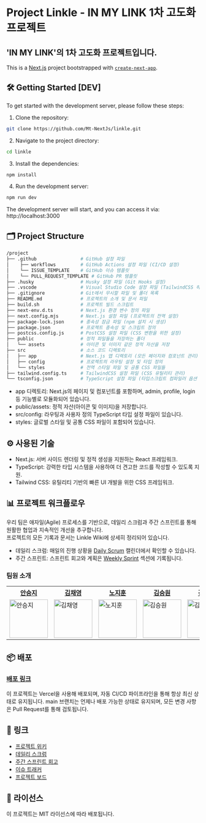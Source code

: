# Project Linkle - IN MY LINK 1차 고도화 프로젝트

## 'IN MY LINK'의 1차 고도화 프로젝트입니다.

This is a [Next.js](https://nextjs.org) project bootstrapped with [`create-next-app`](https://nextjs.org/docs/app/api-reference/cli/create-next-app).

## 🛠️ Getting Started [DEV]

To get started with the development server, please follow these steps:

1. Clone the repository:

```bash
git clone https://github.com/Mt-NextJs/linkle.git
```

2. Navigate to the project directory:

```bash
cd linkle
```

3. Install the dependencies:

```bash
npm install
```

4. Run the development server:

```bash
npm run dev
```

The development server will start, and you can access it via:
http://localhost:3000

## 🗂️ Project Structure

```bash
/project
├── .github                # GitHub 설정 파일
│    ├── workflows         # GitHub Actions 설정 파일 (CI/CD 설정)
│    └── ISSUE_TEMPLATE    # GitHub 이슈 템플릿
│    └── PULL_REQUEST_TEMPLATE # GitHub PR 템플릿
├── .husky                 # Husky 설정 파일 (Git Hooks 설정)
├── .vscode                # Visual Studio Code 설정 파일 (TailwindCSS 하이라이트 애드온 포함)
├── .gitignore             # Git에서 무시할 파일 및 폴더 목록
├── README.md              # 프로젝트의 소개 및 문서 파일
├── build.sh               # 프로젝트 빌드 스크립트
├── next-env.d.ts          # Next.js 환경 변수 정의 파일
├── next.config.mjs        # Next.js 설정 파일 (프로젝트의 전역 설정)
├── package-lock.json      # 종속성 잠금 파일 (npm 설치 시 생성)
├── package.json           # 프로젝트 종속성 및 스크립트 정의
├── postcss.config.js      # PostCSS 설정 파일 (CSS 변환을 위한 설정)
├── public                 # 정적 파일들을 저장하는 폴더
│   └── assets             # 아이콘 및 이미지 같은 정적 자산을 저장
├── src                    # 소스 코드 디렉토리
│   ├── app                # Next.js 앱 디렉토리 (모든 페이지와 컴포넌트 관리)
│   ├── config             # 프로젝트의 라우팅 설정 및 타입 정의
│   └── styles             # 전역 스타일 파일 및 공통 CSS 파일들
├── tailwind.config.ts     # TailwindCSS 설정 파일 (CSS 유틸리티 관리)
└── tsconfig.json          # TypeScript 설정 파일 (타입스크립트 컴파일러 옵션 정의)
```

- app 디렉토리: Next.js의 페이지 및 컴포넌트를 포함하며, admin, profile, login 등 기능별로 모듈화되어 있습니다.
- public/assets: 정적 자산(아이콘 및 이미지)을 저장합니다.
- src/config: 라우팅과 사용자 정의 TypeScript 타입 설정 파일이 있습니다.
- styles: 글로벌 스타일 및 공통 CSS 파일이 포함되어 있습니다.

## ⚙️ 사용된 기술

- Next.js: 서버 사이드 렌더링 및 정적 생성을 지원하는 React 프레임워크.
- TypeScript: 강력한 타입 시스템을 사용하여 더 견고한 코드를 작성할 수 있도록 지원.
- Tailwind CSS: 유틸리티 기반의 빠른 UI 개발을 위한 CSS 프레임워크.

## 📊 프로젝트 워크플로우

우리 팀은 애자일(Agile) 프로세스를 기반으로, 데일리 스크럼과 주간 스프린트를 통해 원활한 협업과 지속적인 개선을 추구합니다.<br/>프로젝트의 모든 기록과 문서는 Linkle Wiki에 상세히 정리되어 있습니다.

- 데일리 스크럼: 매일의 진행 상황을 [Daily Scrum](https://github.com/Mt-NextJs/linkle/wiki#-daily-scrum) 캘린더에서 확인할 수 있습니다.
- 주간 스프린트: 스프린트 회고와 계획은 [Weekly Sprint](https://github.com/Mt-NextJs/linkle/wiki#-weekly-sprint-discussion) 섹션에 기록됩니다.

### 팀원 소개

<div align="center">
  <table>
    <tr>
      <th><a href="https://github.com/s-ja">안승지</a></th>
      <th><a href="https://github.com/cchaeyoung">김채영</a></th>
      <th><a href="https://github.com/Defor721">노지훈</a></th>
      <th><a href="https://github.com/lumpenop">김승원</a></th>
      <th><a href="https://github.com/wynter24">김민경</a></th>
    </tr>
    <tr>
      <td><img src="https://github.com/s-ja.png" width="100" height="100" alt="안승지"></td>
      <td><img src="https://github.com/cchaeyoung.png" width="100" height="100" alt="김채영"></td>
      <td><img src="https://github.com/Defor721.png" width="100" height="100" alt="노지훈"></td>
      <td><img src="https://github.com/lumpenop.png" width="100" height="100" alt="김승원"></td>
      <td><img src="https://github.com/wynter24.png" width="100" height="100" alt="김민경"></td>
    </tr>
  </table>
</div>

## 📦 배포

### [배포 링크](https://linkle-nine.vercel.app/)

이 프로젝트는 Vercel을 사용해 배포되며, 자동 CI/CD 파이프라인을 통해 항상 최신 상태로 유지됩니다. main 브랜치는 언제나 배포 가능한 상태로 유지되며, 모든 변경 사항은 Pull Request를 통해 검토됩니다.

## 🔗 링크

- [프로젝트 위키](https://github.com/Mt-NextJs/linkle/wiki#-weekly-sprint-discussion)
- [데일리 스크럼](https://github.com/Mt-NextJs/linkle/wiki#-daily-scrum)
- [주간 스프린트 회고](https://github.com/Mt-NextJs/linkle/wiki#-weekly-sprint-discussion)
- [이슈 트래커](https://github.com/Mt-NextJs/linkle/issues)
- [프로젝트 보드](https://github.com/orgs/Mt-NextJs/projects/2)

## 📝 라이선스

이 프로젝트는 MIT 라이선스에 따라 배포됩니다.
